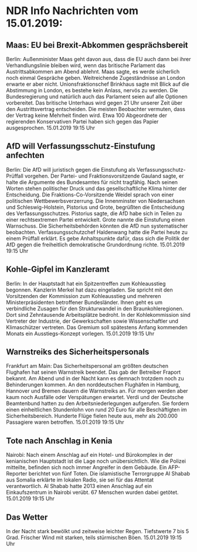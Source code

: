 # NDR Info Nachrichten vom 15.01.2019:


## Maas: EU bei Brexit-Abkommen gesprächsbereit
Berlin:	Außenminister Maas geht davon aus, dass die EU auch dann bei ihrer Verhandlungslinie bleiben wird, wenn das britische Parlament das Austrittsabkommen am Abend ablehnt. Maas sagte, es werde sicherlich noch einmal Gespräche geben. Weitreichende Zugeständnisse an London erwarte er aber nicht. Unionsfraktionschef Brinkhaus sagte mit Blick auf die Abstimmung in London, es bestehe kein Anlass, nervös zu werden. Die Bundesregierung und natürlich auch das Parlament seien auf alle Optionen vorbereitet. Das britische Unterhaus wird gegen 21 Uhr unserer Zeit über den Austrittsvertrag entscheiden. Die meisten Beobachter vermuten, dass der Vertrag keine Mehrheit finden wird. Etwa 100 Abgeordnete der regierenden Konservativen Partei haben sich gegen das Papier ausgesprochen. 15.01.2019 19:15 Uhr 

## AfD will Verfassungsschutz-Einstufung anfechten
Berlin: Die AfD will juristisch gegen die Einstufung als Verfassungsschutz-Prüffall vorgehen. Der Partei- und Fraktionsvorsitzende Gauland sagte, er halte die Argumente des Bundesamtes für nicht tragfähig. Nach seinen Worten stehen politischer Druck und das gesellschaftliche Klima hinter der Entscheidung. Die Fraktions-Co-Vorsitzende Weidel sprach von einer politischen Wettbewerbsverzerrung. Die Innenminster von Niedersachsen und Schleswig-Holstein, Pistorius und Grote, begrüßten die Entscheidung des Verfassungsschutzes. Pistorius sagte, die AfD habe sich in Teilen zu einer rechtsextremen Partei entwickelt. Grote nannte die Einstufung einen Warnschuss. Die Sicherheitsbehörden könnten die AfD nun systematischer beobachten. Verfassungsschutzchef Haldenwang hatte die Partei heute zu einem Prüffall erklärt. Es gebe Anhaltspunkte dafür, dass sich die Politik der AfD gegen die freiheitlich demokratische Grundordnung richte. 15.01.2019 19:15 Uhr 

## Kohle-Gipfel im Kanzleramt
Berlin: In der Hauptstadt hat ein Spitzentreffen zum Kohleausstieg begonnen. Kanzlerin Merkel hat dazu eingeladen. Sie spricht mit den Vorsitzenden der Kommission zum Kohleausstieg und mehreren Ministerpräsidenten betroffener Bundesländer. Ihnen geht es um verbindliche Zusagen für den Strukturwandel in den Braunkohleregionen. Dort sind Zehntausende Arbeitsplätze bedroht. In der Kohlekommission sind Vertreter der Industrie, der Gewerkschaften sowie Wissenschaftler und Klimaschützer vertreten. Das Gremium soll spätestens Anfang kommenden Monats ein Ausstiegs-Konzept vorlegen. 15.01.2019 19:15 Uhr 

## Warnstreiks des Sicherheitspersonals
Frankfurt am Main: Das Sicherheitspersonal am größten deutschen Flughafen hat seinen Warnstreik beendet. Das gab der Betreiber Fraport bekannt. Am Abend und in der Nacht kann es demnach trotzdem noch zu Behinderungen kommen. An den norddeutschen Flughäfen in Hamburg, Hannover und Bremen dauern die Warnstreiks an. Für morgen werden aber kaum noch Ausfälle oder Verspätungen erwartet. Verdi und der Deutsche Beamtenbund hatten zu den Arbeitsniederlegungen aufgerufen. Sie fordern einen einheitlichen Stundenlohn von rund 20 Euro für alle Beschäftigten im Sicherheitsbereich. Hunderte Flüge fielen heute aus, mehr als 200.000 Passagiere waren betroffen. 15.01.2019 19:15 Uhr 

## Tote nach Anschlag in Kenia
Nairobi: Nach einem Anschlag auf ein Hotel- und Bürokomplex in der kenianischen Hauptstadt ist die Lage noch unübersichtlich. Wie die Polizei mitteilte, befinden sich noch immer Angreifer in dem Gebäude. Ein AFP-Reporter berichtet von fünf Toten. Die islamistische Terrorgruppe Al Shabab aus Somalia erklärte im lokalen Radio, sie sei für das Attentat verantwortlich. Al Shabab hatte 2013 einen Anschlag auf ein Einkaufszentrum in Nairobi verübt. 67 Menschen wurden dabei getötet. 15.01.2019 19:15 Uhr 

## Das Wetter
In der Nacht stark bewölkt und zeitweise leichter Regen. Tiefstwerte 7 bis 5 Grad. Frischer Wind mit starken, teils stürmischen Böen. 15.01.2019 19:15 Uhr 
